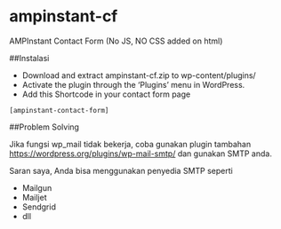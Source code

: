 # ampinstant-cf
AMPInstant Contact Form (No JS, NO CSS added on html)


##Instalasi

* Download and extract ampinstant-cf.zip to wp-content/plugins/
* Activate the plugin through the ‘Plugins’ menu in WordPress.
* Add this Shortcode in your contact form page 
``` 
[ampinstant-contact-form]
```
##Problem Solving

Jika fungsi wp_mail tidak bekerja, coba gunakan plugin tambahan https://wordpress.org/plugins/wp-mail-smtp/ dan gunakan SMTP anda.

Saran saya, Anda bisa menggunakan penyedia SMTP seperti 
* Mailgun
* Mailjet
* Sendgrid
* dll 